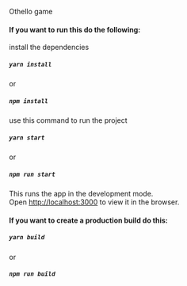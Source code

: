 Othello game<br>

#### If you want to run this do the following:

install the dependencies

##### `yarn install`
or
##### `npm install`

use this command to run the project

##### `yarn start`
or
##### `npm run start`

This runs the app in the development mode.<br>
Open [http://localhost:3000](http://localhost:3000) to view it in the browser.

#### If you want to create a production build do this:

##### `yarn build`
or
##### `npm run build`
